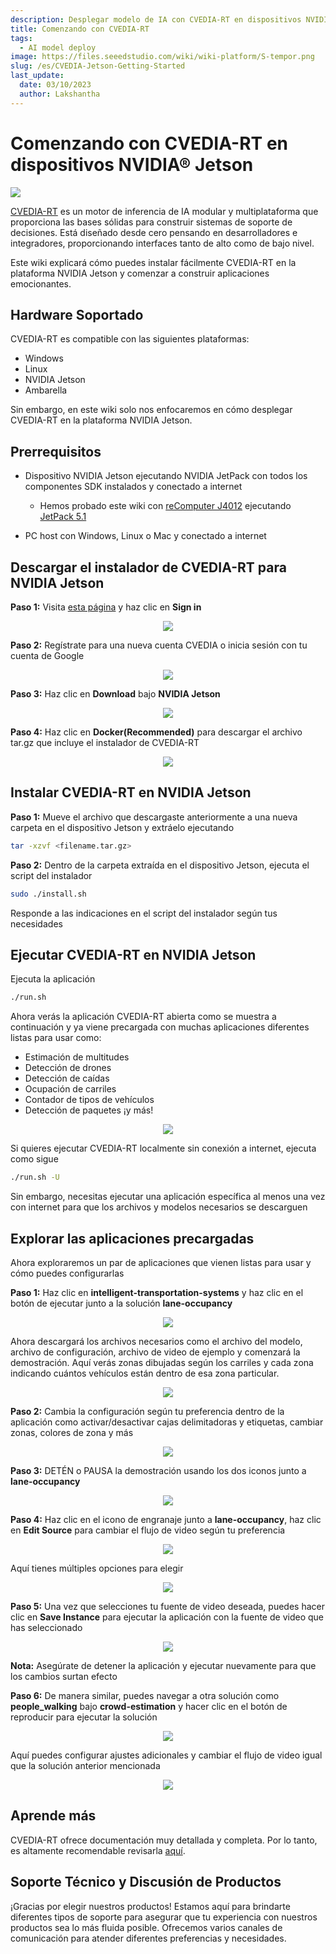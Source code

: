 ```yaml
---
description: Desplegar modelo de IA con CVEDIA-RT en dispositivos NVIDIA Jetson
title: Comenzando con CVEDIA-RT
tags:
  - AI model deploy
image: https://files.seeedstudio.com/wiki/wiki-platform/S-tempor.png
slug: /es/CVEDIA-Jetson-Getting-Started
last_update:
  date: 03/10/2023
  author: Lakshantha
---
```


# Comenzando con CVEDIA-RT en dispositivos NVIDIA® Jetson

<div style={{textAlign:'center'}}><img src="https://files.seeedstudio.com/wiki/CVEDIA/thumb.gif" style={{width:1000, height:'auto'}}/></div>

[CVEDIA-RT](https://www.cvedia.com/cvedia-rt) es un motor de inferencia de IA modular y multiplataforma que proporciona las bases sólidas para construir sistemas de soporte de decisiones. Está diseñado desde cero pensando en desarrolladores e integradores, proporcionando interfaces tanto de alto como de bajo nivel.

Este wiki explicará cómo puedes instalar fácilmente CVEDIA-RT en la plataforma NVIDIA Jetson y comenzar a construir aplicaciones emocionantes.

## Hardware Soportado

CVEDIA-RT es compatible con las siguientes plataformas:

- Windows
- Linux 
- NVIDIA Jetson
- Ambarella

Sin embargo, en este wiki solo nos enfocaremos en cómo desplegar CVEDIA-RT en la plataforma NVIDIA Jetson.

## Prerrequisitos

- Dispositivo NVIDIA Jetson ejecutando NVIDIA JetPack con todos los componentes SDK instalados y conectado a internet

  - Hemos probado este wiki con [reComputer J4012](https://www.seeedstudio.com/reComputer-J4012-p-5586.html) ejecutando [JetPack 5.1](https://developer.nvidia.com/embedded/jetpack-sdk-51)
- PC host con Windows, Linux o Mac y conectado a internet
 
## Descargar el instalador de CVEDIA-RT para NVIDIA Jetson

**Paso 1:** Visita [esta página](https://rt.cvedia.com/) y haz clic en **Sign in** 

<div align="center"><img width={500} src="https://files.seeedstudio.com/wiki/CVEDIA/10.png" /></div>

**Paso 2:** Regístrate para una nueva cuenta CVEDIA o inicia sesión con tu cuenta de Google

<div align="center"><img width={300} src="https://files.seeedstudio.com/wiki/CVEDIA/14.png" /></div>

**Paso 3:** Haz clic en **Download** bajo **NVIDIA Jetson**

<div align="center"><img width={500} src="https://files.seeedstudio.com/wiki/CVEDIA/12.jpg" /></div>

**Paso 4:** Haz clic en **Docker(Recommended)** para descargar el archivo tar.gz que incluye el instalador de CVEDIA-RT 

<div align="center"><img width={1000} src="https://files.seeedstudio.com/wiki/CVEDIA/13.png" /></div>

## Instalar CVEDIA-RT en NVIDIA Jetson

**Paso 1:** Mueve el archivo que descargaste anteriormente a una nueva carpeta en el dispositivo Jetson y extráelo ejecutando

```sh
tar -xzvf <filename.tar.gz>
```

**Paso 2:** Dentro de la carpeta extraída en el dispositivo Jetson, ejecuta el script del instalador

```sh
sudo ./install.sh
```

Responde a las indicaciones en el script del instalador según tus necesidades

## Ejecutar CVEDIA-RT en NVIDIA Jetson

Ejecuta la aplicación

```sh
./run.sh
```

Ahora verás la aplicación CVEDIA-RT abierta como se muestra a continuación y ya viene precargada con muchas aplicaciones diferentes listas para usar como:

- Estimación de multitudes
- Detección de drones
- Detección de caídas
- Ocupación de carriles
- Contador de tipos de vehículos
- Detección de paquetes ¡y más! 

<div align="center"><img width={1000} src="https://files.seeedstudio.com/wiki/CVEDIA/15.png" /></div>

Si quieres ejecutar CVEDIA-RT localmente sin conexión a internet, ejecuta como sigue

```sh
./run.sh -U
```

Sin embargo, necesitas ejecutar una aplicación específica al menos una vez con internet para que los archivos y modelos necesarios se descarguen

## Explorar las aplicaciones precargadas 

Ahora exploraremos un par de aplicaciones que vienen listas para usar y cómo puedes configurarlas

**Paso 1:**  Haz clic en **intelligent-transportation-systems** y haz clic en el botón de ejecutar junto a la solución **lane-occupancy**

<div align="center"><img width={1000} src="https://files.seeedstudio.com/wiki/CVEDIA/2.jpg" /></div>

Ahora descargará los archivos necesarios como el archivo del modelo, archivo de configuración, archivo de video de ejemplo y comenzará la demostración. Aquí verás zonas dibujadas según los carriles y cada zona indicando cuántos vehículos están dentro de esa zona particular. 

<div align="center"><img width={1000} src="https://files.seeedstudio.com/wiki/CVEDIA/lane-GIF.gif" /></div>

**Paso 2:** Cambia la configuración según tu preferencia dentro de la aplicación como activar/desactivar cajas delimitadoras y etiquetas, cambiar zonas, colores de zona y más

<div align="center"><img width={350} src="https://files.seeedstudio.com/wiki/CVEDIA/3.jpg" /></div>

**Paso 3:** DETÉN o PAUSA la demostración usando los dos iconos junto a **lane-occupancy**

<div align="center"><img width={300} src="https://files.seeedstudio.com/wiki/CVEDIA/4.jpg" /></div>

**Paso 4:** Haz clic en el icono de engranaje junto a **lane-occupancy**, haz clic en **Edit Source** para cambiar el flujo de video según tu preferencia

<div align="center"><img width={550} src="https://files.seeedstudio.com/wiki/CVEDIA/5.jpg" /></div>

Aquí tienes múltiples opciones para elegir

<div align="center"><img width={400} src="https://files.seeedstudio.com/wiki/CVEDIA/6.jpg" /></div>

**Paso 5:** Una vez que selecciones tu fuente de video deseada, puedes hacer clic en **Save Instance** para ejecutar la aplicación con la fuente de video que has seleccionado

<div align="center"><img width={350} src="https://files.seeedstudio.com/wiki/CVEDIA/7.jpg" /></div>

**Nota:** Asegúrate de detener la aplicación y ejecutar nuevamente para que los cambios surtan efecto

**Paso 6:** De manera similar, puedes navegar a otra solución como **people_walking** bajo **crowd-estimation** y hacer clic en el botón de reproducir para ejecutar la solución

<div align="center"><img width={1000} src="https://files.seeedstudio.com/wiki/CVEDIA/Crowd-GIF-small.gif" /></div>

Aquí puedes configurar ajustes adicionales y cambiar el flujo de video igual que la solución anterior mencionada

<div align="center"><img width={180} src="https://files.seeedstudio.com/wiki/CVEDIA/9.jpg" /></div>

## Aprende más

CVEDIA-RT ofrece documentación muy detallada y completa. Por lo tanto, es altamente recomendable revisarla [aquí](http://docs.cvedia.com).

## Soporte Técnico y Discusión de Productos

¡Gracias por elegir nuestros productos! Estamos aquí para brindarte diferentes tipos de soporte para asegurar que tu experiencia con nuestros productos sea lo más fluida posible. Ofrecemos varios canales de comunicación para atender diferentes preferencias y necesidades.

<div class="button_tech_support_container">
<a href="https://forum.seeedstudio.com/" class="button_forum"></a> 
<a href="https://www.seeedstudio.com/contacts" class="button_email"></a>
</div>

<div class="button_tech_support_container">
<a href="https://discord.gg/eWkprNDMU7" class="button_discord"></a> 
<a href="https://github.com/Seeed-Studio/wiki-documents/discussions/69" class="button_discussion"></a>
</div>